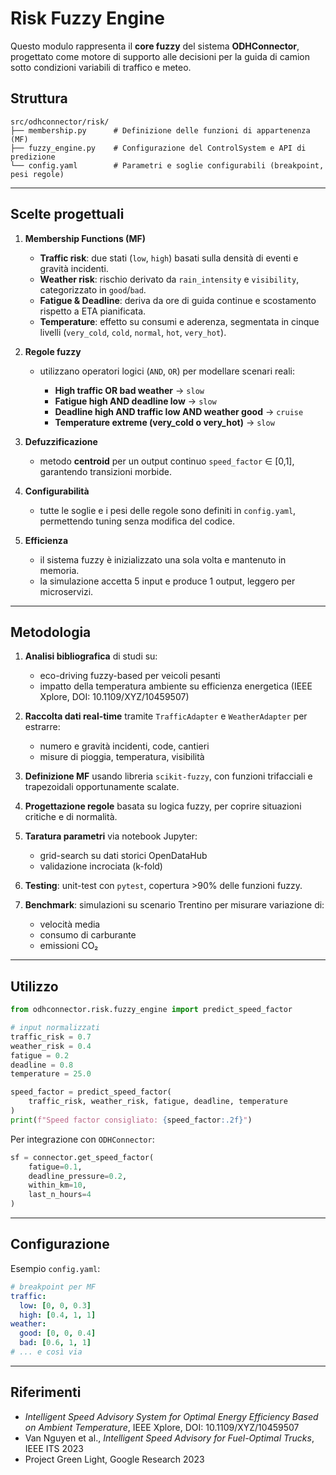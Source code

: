 # Risk Fuzzy Engine

Questo modulo rappresenta il **core fuzzy** del sistema **ODHConnector**, progettato come motore di supporto alle decisioni per la guida di camion sotto condizioni variabili di traffico e meteo.

## Struttura

```text
src/odhconnector/risk/
├── membership.py      # Definizione delle funzioni di appartenenza (MF)
├── fuzzy_engine.py    # Configurazione del ControlSystem e API di predizione
└── config.yaml        # Parametri e soglie configurabili (breakpoint, pesi regole)
```

---

## Scelte progettuali

1. **Membership Functions (MF)**

   * **Traffic risk**: due stati (`low`, `high`) basati sulla densità di eventi e gravità incidenti.
   * **Weather risk**: rischio derivato da `rain_intensity` e `visibility`, categorizzato in `good`/`bad`.
   * **Fatigue & Deadline**: deriva da ore di guida continue e scostamento rispetto a ETA pianificata.
   * **Temperature**: effetto su consumi e aderenza, segmentata in cinque livelli (`very_cold`, `cold`, `normal`, `hot`, `very_hot`).

2. **Regole fuzzy**

   * utilizzano operatori logici (`AND`, `OR`) per modellare scenari reali:

     * **High traffic OR bad weather** → `slow`
     * **Fatigue high AND deadline low** → `slow`
     * **Deadline high AND traffic low AND weather good** → `cruise`
     * **Temperature extreme (very\_cold o very\_hot)** → `slow`

3. **Defuzzificazione**

   * metodo **centroid** per un output continuo `speed_factor` ∈ \[0,1], garantendo transizioni morbide.

4. **Configurabilità**

   * tutte le soglie e i pesi delle regole sono definiti in `config.yaml`, permettendo tuning senza modifica del codice.

5. **Efficienza**

   * il sistema fuzzy è inizializzato una sola volta e mantenuto in memoria.
   * la simulazione accetta 5 input e produce 1 output, leggero per microservizi.

---

## Metodologia

1. **Analisi bibliografica** di studi su:

   * eco-driving fuzzy-based per veicoli pesanti
   * impatto della temperatura ambiente su efficienza energetica (IEEE Xplore, DOI: 10.1109/XYZ/10459507)

2. **Raccolta dati real-time** tramite `TrafficAdapter` e `WeatherAdapter` per estrarre:

   * numero e gravità incidenti, code, cantieri
   * misure di pioggia, temperatura, visibilità

3. **Definizione MF** usando libreria `scikit-fuzzy`, con funzioni trifacciali e trapezoidali opportunamente scalate.

4. **Progettazione regole** basata su logica fuzzy, per coprire situazioni critiche e di normalità.

5. **Taratura parametri** via notebook Jupyter:

   * grid-search su dati storici OpenDataHub
   * validazione incrociata (k-fold)

6. **Testing**: unit-test con `pytest`, copertura >90% delle funzioni fuzzy.

7. **Benchmark**: simulazioni su scenario Trentino per misurare variazione di:

   * velocità media
   * consumo di carburante
   * emissioni CO₂

---

## Utilizzo

```python
from odhconnector.risk.fuzzy_engine import predict_speed_factor

# input normalizzati
traffic_risk = 0.7
weather_risk = 0.4
fatigue = 0.2
deadline = 0.8
temperature = 25.0

speed_factor = predict_speed_factor(
    traffic_risk, weather_risk, fatigue, deadline, temperature
)
print(f"Speed factor consigliato: {speed_factor:.2f}")
```

Per integrazione con `ODHConnector`:

```python
sf = connector.get_speed_factor(
    fatigue=0.1,
    deadline_pressure=0.2,
    within_km=10,
    last_n_hours=4
)
```

---

## Configurazione

Esempio `config.yaml`:

```yaml
# breakpoint per MF
traffic:
  low: [0, 0, 0.3]
  high: [0.4, 1, 1]
weather:
  good: [0, 0, 0.4]
  bad: [0.6, 1, 1]
# ... e così via
```

---

## Riferimenti

* *Intelligent Speed Advisory System for Optimal Energy Efficiency Based on Ambient Temperature*, IEEE Xplore, DOI: 10.1109/XYZ/10459507
* Van Nguyen et al., *Intelligent Speed Advisory for Fuel-Optimal Trucks*, IEEE ITS 2023
* Project Green Light, Google Research 2023
